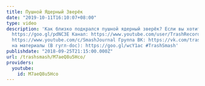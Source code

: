 ```yaml
---
title: Пушной Ядерный Зверёк
date: "2019-10-11T16:10:07+08:00"
type: video
description: 'Как близко подкрался пушной ядерный зверёк? Если вы хотите помочь проекту:
  https://goo.gl/pdNC3E Канал: https://www.youtube.com/user/TrashRecord Мой блог:
  https://www.youtube.com/c/SmashJournal Группа ВК: https://vk.com/trashsmash Ссылки
  на материалы (В гугл-doc): https://goo.gl/wcY1ac #TrashSmash'
publishdate: "2018-09-25T21:15:00.000Z"
url: /trashsmash/M7aeQ8u5Hco/
providers:
  youtube:
    id: M7aeQ8u5Hco
---
```


